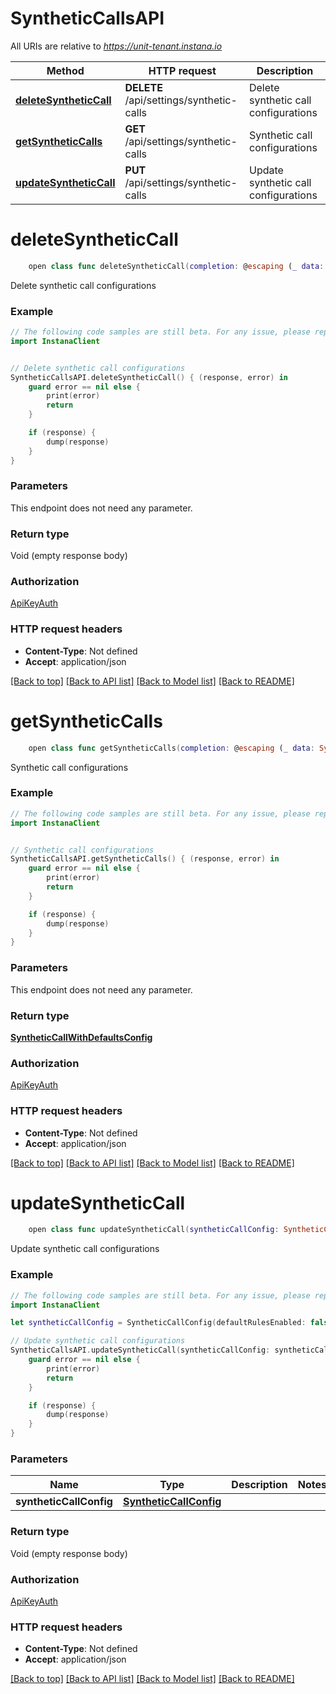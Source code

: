 # SyntheticCallsAPI

All URIs are relative to *https://unit-tenant.instana.io*

Method | HTTP request | Description
------------- | ------------- | -------------
[**deleteSyntheticCall**](SyntheticCallsAPI.md#deletesyntheticcall) | **DELETE** /api/settings/synthetic-calls | Delete synthetic call configurations
[**getSyntheticCalls**](SyntheticCallsAPI.md#getsyntheticcalls) | **GET** /api/settings/synthetic-calls | Synthetic call configurations
[**updateSyntheticCall**](SyntheticCallsAPI.md#updatesyntheticcall) | **PUT** /api/settings/synthetic-calls | Update synthetic call configurations


# **deleteSyntheticCall**
```swift
    open class func deleteSyntheticCall(completion: @escaping (_ data: Void?, _ error: Error?) -> Void)
```

Delete synthetic call configurations

### Example 
```swift
// The following code samples are still beta. For any issue, please report via http://github.com/OpenAPITools/openapi-generator/issues/new
import InstanaClient


// Delete synthetic call configurations
SyntheticCallsAPI.deleteSyntheticCall() { (response, error) in
    guard error == nil else {
        print(error)
        return
    }

    if (response) {
        dump(response)
    }
}
```

### Parameters
This endpoint does not need any parameter.

### Return type

Void (empty response body)

### Authorization

[ApiKeyAuth](../README.md#ApiKeyAuth)

### HTTP request headers

 - **Content-Type**: Not defined
 - **Accept**: application/json

[[Back to top]](#) [[Back to API list]](../README.md#documentation-for-api-endpoints) [[Back to Model list]](../README.md#documentation-for-models) [[Back to README]](../README.md)

# **getSyntheticCalls**
```swift
    open class func getSyntheticCalls(completion: @escaping (_ data: SyntheticCallWithDefaultsConfig?, _ error: Error?) -> Void)
```

Synthetic call configurations

### Example 
```swift
// The following code samples are still beta. For any issue, please report via http://github.com/OpenAPITools/openapi-generator/issues/new
import InstanaClient


// Synthetic call configurations
SyntheticCallsAPI.getSyntheticCalls() { (response, error) in
    guard error == nil else {
        print(error)
        return
    }

    if (response) {
        dump(response)
    }
}
```

### Parameters
This endpoint does not need any parameter.

### Return type

[**SyntheticCallWithDefaultsConfig**](SyntheticCallWithDefaultsConfig.md)

### Authorization

[ApiKeyAuth](../README.md#ApiKeyAuth)

### HTTP request headers

 - **Content-Type**: Not defined
 - **Accept**: application/json

[[Back to top]](#) [[Back to API list]](../README.md#documentation-for-api-endpoints) [[Back to Model list]](../README.md#documentation-for-models) [[Back to README]](../README.md)

# **updateSyntheticCall**
```swift
    open class func updateSyntheticCall(syntheticCallConfig: SyntheticCallConfig, completion: @escaping (_ data: Void?, _ error: Error?) -> Void)
```

Update synthetic call configurations

### Example 
```swift
// The following code samples are still beta. For any issue, please report via http://github.com/OpenAPITools/openapi-generator/issues/new
import InstanaClient

let syntheticCallConfig = SyntheticCallConfig(defaultRulesEnabled: false, customRules: [SyntheticCallRule(name: "name_example", description: "description_example", matchSpecification: "matchSpecification_example", enabled: false)]) // SyntheticCallConfig | 

// Update synthetic call configurations
SyntheticCallsAPI.updateSyntheticCall(syntheticCallConfig: syntheticCallConfig) { (response, error) in
    guard error == nil else {
        print(error)
        return
    }

    if (response) {
        dump(response)
    }
}
```

### Parameters

Name | Type | Description  | Notes
------------- | ------------- | ------------- | -------------
 **syntheticCallConfig** | [**SyntheticCallConfig**](SyntheticCallConfig.md) |  | 

### Return type

Void (empty response body)

### Authorization

[ApiKeyAuth](../README.md#ApiKeyAuth)

### HTTP request headers

 - **Content-Type**: Not defined
 - **Accept**: application/json

[[Back to top]](#) [[Back to API list]](../README.md#documentation-for-api-endpoints) [[Back to Model list]](../README.md#documentation-for-models) [[Back to README]](../README.md)

